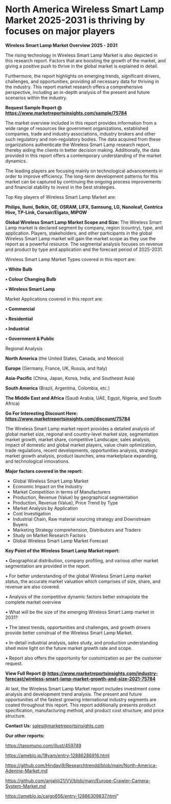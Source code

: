 # North America Wireless Smart Lamp Market 2025-2031 is thriving by focuses on major players

<Strong> Wireless Smart Lamp Market Overview 2025 - 2031</strong>

The rising technology in Wireless Smart Lamp Market is also depicted in this research report. Factors that are boosting the growth of the market, and giving a positive push to thrive in the global market is explained in detail.

Furthermore, the report highlights on emerging trends, significant drivers, challenges, and opportunities, providing all necessary data for thriving in the industry. This report market research offers a comprehensive perspective, including an in-depth analysis of the present and future scenarios within the industry.

<strong>Request Sample Report @ <a href=https://www.marketreportsinsights.com/sample/75784>https://www.marketreportsinsights.com/sample/75784</a></strong>

The market overview included in this report provides information from a wide range of resources like government organizations, established companies, trade and industry associations, industry brokers and other such regulatory and non-regulatory bodies. The data acquired from these organizations authenticate the Wireless Smart Lamp research report, thereby aiding the clients in better decision making. Additionally, the data provided in this report offers a contemporary understanding of the market dynamics.

The leading players are focusing mainly on technological advancements in order to improve efficiency. The long-term development patterns for this market can be captured by continuing the ongoing process improvements and financial stability to invest in the best strategies.

Top Key players of Wireless Smart Lamp Market are:

<strong>Philips, Ilumi, Belkin, GE, OSRAM, LIFX, Samsung, LG, Nanoleaf, Centrica Hive, TP-Link, Corsair/Elgato, MIPOW</strong>

<strong><b>Global Wireless Smart Lamp Market Scope and Size:</b></strong>
The Wireless Smart Lamp market is declared segment by company, region (country), type, and application. Players, stakeholders, and other participants in the global Wireless Smart Lamp market will gain the market scope as they use the report as a powerful resource. The segmental analysis focuses on revenue and product by type and application and the forecast period of 2025-2031.

Wireless Smart Lamp Market Types covered in this report are:

<strong>• White Bulb

• Colour Changing Bulb

• Wireless Smart Lamp</strong>

Market Applications covered in this report are:

<strong>• Commercial

• Residential

• Industrial

• Government & Public</strong> 

Regional Analysis

<strong>North America</strong> (the United States, Canada, and Mexico)

<strong>Europe</strong> (Germany, France, UK, Russia, and Italy)

<strong>Asia-Pacific</strong> (China, Japan, Korea, India, and Southeast Asia)

<strong>South America</strong> (Brazil, Argentina, Colombia, etc.)

<strong>The Middle East and Africa</strong> (Saudi Arabia, UAE, Egypt, Nigeria, and South Africa)

<strong>Go For Interesting Discount Here: <a href=https://www.marketreportsinsights.com/discount/75784>https://www.marketreportsinsights.com/discount/75784</a></strong>

The Wireless Smart Lamp market report provides a detailed analysis of global market size, regional and country-level market size, segmentation market growth, market share, competitive Landscape, sales analysis, impact of domestic and global market players, value chain optimization, trade regulations, recent developments, opportunities analysis, strategic market growth analysis, product launches, area marketplace expanding, and technological innovations.

<strong><b>Major factors covered in the report:</b></strong>
<ul>
  <li>Global Wireless Smart Lamp Market </li>
  <li>Economic Impact on the Industry</li>
  <li>Market Competition in terms of Manufacturers</li>
  <li>Production, Revenue (Value) by geographical segmentation</li>
  <li>Production, Revenue (Value), Price Trend by Type</li>
  <li>Market Analysis by Application</li>
  <li>Cost Investigation</li>
  <li>Industrial Chain, Raw material sourcing strategy and Downstream Buyers</li>
  <li>Marketing Strategy comprehension, Distributors and Traders</li>
  <li>Study on Market Research Factors</li>
  <li>Global Wireless Smart Lamp Market Forecast</li>
</ul>

<strong><b>Key Point of the Wireless Smart Lamp Market report:</b></strong>

• Geographical distribution, company profiling, and various other market segmentation are provided in the report.

• For better understanding of the global Wireless Smart Lamp market status, the accurate market valuation which comprises of size, share, and revenue are also covered.

• Analysis of the competitive dynamic factors better extrapolate the complete market overview

• What will be the size of the emerging Wireless Smart Lamp market in 2031?

• The latest trends, opportunities and challenges, and growth drivers provide better construal of the Wireless Smart Lamp Market.

• In-detail industrial analysis, sales study, and production understanding shed more light on the future market growth rate and scope.

• Report also offers the opportunity for customization as per the customer request.

<strong><b>View Full Report @ <a href=https://www.marketreportsinsights.com/industry-forecast/wireless-smart-lamp-market-growth-and-size-2021-75784>https://www.marketreportsinsights.com/industry-forecast/wireless-smart-lamp-market-growth-and-size-2021-75784</a></b></strong>


At last, the Wireless Smart Lamp Market report includes investment come analysis and development trend analysis. The present and future opportunities of the fastest growing international industry segments are coated throughout this report. This report additionally presents product specification, manufacturing method, and product cost structure, and price structure.

<strong>Contact Us:</strong>
sales@marketreportsinsights.com

<strong>Our other reports:</strong>

<a href=https://tanomuno.com/illust/459749>https://tanomuno.com/illust/459749</a>

<a href=https://ameblo.jp/18yam/entry-12886286916.html>https://ameblo.jp/18yam/entry-12886286916.html</a>

<a href=https://github.com/Hindavi9/Researchtrendd/blob/main/North-America-Adenine-Market.md>https://github.com/Hindavi9/Researchtrendd/blob/main/North-America-Adenine-Market.md</a>

<a href=https://github.com/anjaliiii21/VV/blob/main/Europe-Crawler-Camera-System-Market.md>https://github.com/anjaliiii21/VV/blob/main/Europe-Crawler-Camera-System-Market.md</a>

<a href=https://ameblo.jp/cargo656/entry-12886309837.html>https://ameblo.jp/cargo656/entry-12886309837.html</a>"
